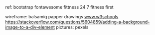 ref:
bootstrap
fontawesome
fittness 24 7
fitness first

wireframe:
balsamiq 
papper drawings
www.w3schools
https://stackoverflow.com/questions/5604859/adding-a-background-image-to-a-div-element
pictures:
pexels
